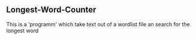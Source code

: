 ## Longest-Word-Counter
This is a 'programm' which take text out of a wordlist file an search for the longest word
